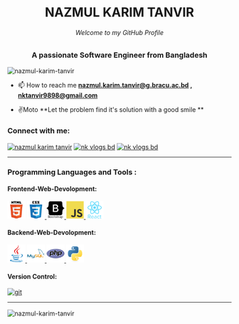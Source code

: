<h1 align="center">NAZMUL KARIM TANVIR</h1>
<h6 align="center">Welcome to my GitHub Profile </h6>

<h3 align="center">A passionate Software Engineer from Bangladesh</h3>

<p align="left"> <img src="https://komarev.com/ghpvc/?username=nazmul-karim-tanvir&label=Profile%20views&color=0e75b6&style=flat" alt="nazmul-karim-tanvir" /> </p>

- 📫 How to reach me **nazmul.karim.tanvir@g.bracu.ac.bd , nktanvir9898@gmail.com**

- ✌Moto  **Let the problem find it's solution with a good smile **

<h3 align="left">Connect with me:</h3>
<p align="left">
<a href="https://www.linkedin.com/in/nazmul-karim-tanvir-795563159/" target="blank"><img align="center" src="https://raw.githubusercontent.com/rahuldkjain/github-profile-readme-generator/master/src/images/icons/Social/linked-in-alt.svg" alt="nazmul karim tanvir" height="30" width="40" /></a>
<a href="https://www.youtube.com/channel/UCRvLlXr3hn8dpG7ZRXkE7Tw" target="blank"><img align="center" src="https://raw.githubusercontent.com/rahuldkjain/github-profile-readme-generator/master/src/images/icons/Social/youtube.svg" alt="nk vlogs bd" height="30" width="40" /></a>
<a href="https://www.facebook.com/NKTanvirblogs" target= "blank" ><img align="center" src="https://raw.githubusercontent.com/rahuldkjain/github-profile-readme-generator/master/src/images/icons/Social/facebook.svg" alt="nk vlogs bd" height="30" width="40" /></a>  

</p>


<hr>
<h3 align="left">Programming Languages and Tools :</h3>

<h4> Frontend-Web-Devolopment:</h4>
<a title="HTML" href="https://www.w3.org/html/" target="_blank" rel="noreferrer"> <img src="https://raw.githubusercontent.com/devicons/devicon/master/icons/html5/html5-original-wordmark.svg" alt="html5" width="40" height="40"/></a>
<a title="CSS" href="https://www.w3schools.com/css/" target="_blank" rel="noreferrer"> <img src="https://raw.githubusercontent.com/devicons/devicon/master/icons/css3/css3-original-wordmark.svg" alt="css3" width="40" height="40"/> </a>
</a> 
<a title="BootStrap" href="https://getbootstrap.com" target="_blank" rel="noreferrer"> <img src="https://raw.githubusercontent.com/devicons/devicon/master/icons/bootstrap/bootstrap-plain-wordmark.svg" alt="bootstrap" width="40" height="40"/> </a>
<a title="JavaScript" href="https://developer.mozilla.org/en-US/docs/Web/JavaScript" target="_blank" rel="noreferrer"> <img src="https://raw.githubusercontent.com/devicons/devicon/master/icons/javascript/javascript-original.svg" alt="javascript" width="40" height="40"/> </a>
<a title="ReactJS" href="https://reactjs.org/" target="_blank" rel="noreferrer"> <img src="https://raw.githubusercontent.com/devicons/devicon/master/icons/react/react-original-wordmark.svg" alt="react" width="40" height="40"/> </a>

<h4> Backend-Web-Devolopment:</h4>
<a title="JAVA" href="https://www.java.com" target="_blank" rel="noreferrer"> <img src="https://raw.githubusercontent.com/devicons/devicon/master/icons/java/java-original.svg" alt="java" width="40" height="40"/> </a>  
<a title="SQL,MYSQL" href="https://www.mysql.com/" target="_blank" rel="noreferrer"> <img src="https://raw.githubusercontent.com/devicons/devicon/master/icons/mysql/mysql-original-wordmark.svg" alt="mysql" width="40" height="40"/> </a> 
<a title="PHP" href="https://www.php.net" target="_blank" rel="noreferrer"> <img src="https://raw.githubusercontent.com/devicons/devicon/master/icons/php/php-original.svg" alt="php" width="40" height="40"/> </a> 
<a title="Python" href="https://www.python.org" target="_blank" rel="noreferrer"> <img src="https://raw.githubusercontent.com/devicons/devicon/master/icons/python/python-original.svg" alt="python" width="40" height="40"/> </a> 

<h4>Version Control:</h4>
<a title="GIT" href="https://git-scm.com/" target="_blank" rel="noreferrer"> <img src="https://www.vectorlogo.zone/logos/git-scm/git-scm-icon.svg" alt="git" width="40" height="40"/> </a>
<hr>
<p><img align="center" src="https://github-readme-stats.vercel.app/api/top-langs?username=nazmul-karim-tanvir&show_icons=true&locale=en&layout=compact" alt="nazmul-karim-tanvir" /></p>
